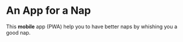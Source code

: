# An App for a Nap

This **mobile** app (PWA) help you to have better naps by whishing you a good nap.

